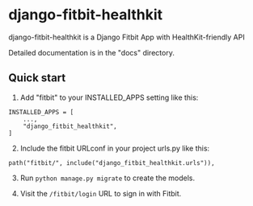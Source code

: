 # django-fitbit-healthkit

django-fitbit-healthkit is a Django Fitbit App with HealthKit-friendly API

Detailed documentation is in the "docs" directory.

Quick start
-----------

1. Add "fitbit" to your INSTALLED_APPS setting like this:

```
INSTALLED_APPS = [
    ...,
    "django_fitbit_healthkit",
]
```

2. Include the fitbit URLconf in your project urls.py like this:

```
path("fitbit/", include("django_fitbit_healthkit.urls")),
```

3. Run ``python manage.py migrate`` to create the models.

4. Visit the ``/fitbit/login`` URL to sign in with Fitbit.
